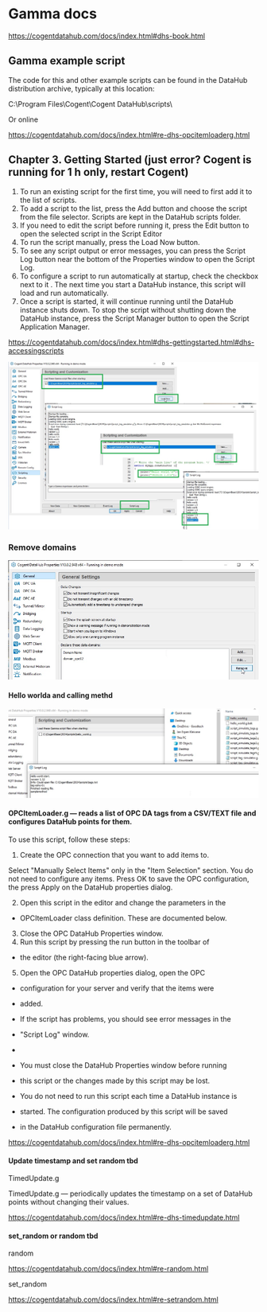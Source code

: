 # Gamma docs

https://cogentdatahub.com/docs/index.html#dhs-book.html

## Gamma example script

The code for this and other example scripts can be found in the DataHub distribution archive, typically at this location:

C:\Program Files\Cogent\Cogent DataHub\scripts\

Or online

https://cogentdatahub.com/docs/index.html#re-dhs-opcitemloaderg.html


## Chapter 3. Getting Started (just error? Cogent is running for 1 h only, restart Cogent)


1. To run an existing script for the first time, you will need to first add it to the list of scripts.
2. To add a script to the list, press the Add button and choose the script from the file selector. 
    Scripts are kept in the DataHub scripts folder.
3. If you need to edit the script before running it, press the Edit button to open the selected script in the Script Editor
4. To run the script manually, press the Load Now button.
5. To see any script output or error messages, you can press the Script Log button near the bottom of the Properties window to open the Script Log.
6. To configure a script to run automatically at startup, check the checkbox next to it . The next time you start a DataHub instance, this script will load and run automatically.
7. Once a script is started, it will continue running until the DataHub instance shuts down. To stop the script without shutting down the DataHub instance, press the Script Manager button to open the Script Application Manager.


https://cogentdatahub.com/docs/index.html#dhs-gettingstarted.html#dhs-accessingscripts


![Test edit and run](https://github.com/spawnmarvel/quickguides/blob/main/cogent-gamma/images/test_edit_run.jpg)


### Remove domains


![Remove domains](https://github.com/spawnmarvel/quickguides/blob/main/cogent-gamma/images/remove_domains.jpg)

#### Hello worlda and calling methd


![Hello world](https://github.com/spawnmarvel/quickguides/blob/main/cogent-gamma/images/hello_world.jpg)

#### OPCItemLoader.g — reads a list of OPC DA tags from a CSV/TEXT file and configures DataHub points for them.

To use this script, follow these steps:
 
1. Create the OPC connection that you want to add items to.

Select "Manually Select Items" only in the "Item Selection"
section.  You do not need to configure any items.  Press
OK to save the OPC configuration, the press Apply on the
DataHub properties dialog.

2. Open this script in the editor and change the parameters in the
 *    OPCItemLoader class definition.  These are documented below.
3. Close the OPC DataHub Properties window.
4. Run this script by pressing the run button in the toolbar of
 *    the editor (the right-facing blue arrow).
5. Open the OPC DataHub properties dialog, open the OPC
 *    configuration for your server and verify that the items were
 *    added.
 
 * If the script has problems, you should see error messages in the
 * "Script Log" window.
 *
 * You must close the DataHub Properties window before running
 * this script or the changes made by this script may be lost.
 
 * You do not need to run this script each time a DataHub instance is
 * started.  The configuration produced by this script will be saved
 * in the DataHub configuration file permanently.

https://cogentdatahub.com/docs/index.html#re-dhs-opcitemloaderg.html


#### Update timestamp and set random tbd

TimedUpdate.g

TimedUpdate.g — periodically updates the timestamp on a set of DataHub points without changing their values.


https://cogentdatahub.com/docs/index.html#re-dhs-timedupdate.html



#### set_random or random tbd

random

https://cogentdatahub.com/docs/index.html#re-random.html

set_random

https://cogentdatahub.com/docs/index.html#re-setrandom.html





